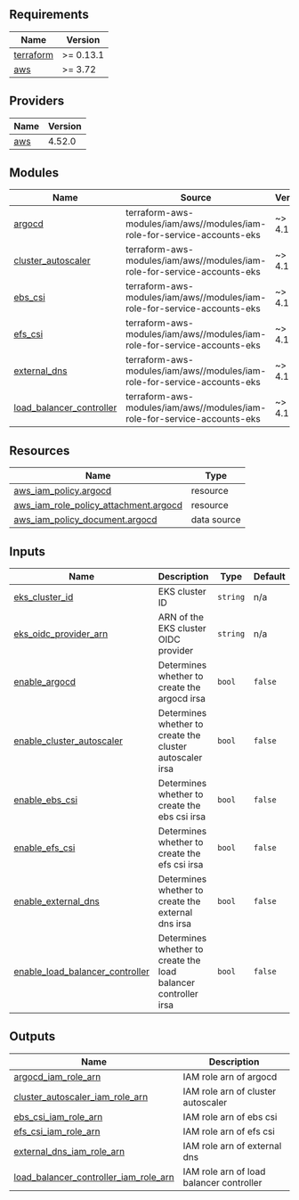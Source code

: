 ## Requirements

| Name | Version |
|------|---------|
| <a name="requirement_terraform"></a> [terraform](#requirement\_terraform) | >= 0.13.1 |
| <a name="requirement_aws"></a> [aws](#requirement\_aws) | >= 3.72 |

## Providers

| Name | Version |
|------|---------|
| <a name="provider_aws"></a> [aws](#provider\_aws) | 4.52.0 |

## Modules

| Name | Source | Version |
|------|--------|---------|
| <a name="module_argocd"></a> [argocd](#module\_argocd) | terraform-aws-modules/iam/aws//modules/iam-role-for-service-accounts-eks | ~> 4.18.0 |
| <a name="module_cluster_autoscaler"></a> [cluster\_autoscaler](#module\_cluster\_autoscaler) | terraform-aws-modules/iam/aws//modules/iam-role-for-service-accounts-eks | ~> 4.18.0 |
| <a name="module_ebs_csi"></a> [ebs\_csi](#module\_ebs\_csi) | terraform-aws-modules/iam/aws//modules/iam-role-for-service-accounts-eks | ~> 4.18.0 |
| <a name="module_efs_csi"></a> [efs\_csi](#module\_efs\_csi) | terraform-aws-modules/iam/aws//modules/iam-role-for-service-accounts-eks | ~> 4.18.0 |
| <a name="module_external_dns"></a> [external\_dns](#module\_external\_dns) | terraform-aws-modules/iam/aws//modules/iam-role-for-service-accounts-eks | ~> 4.18.0 |
| <a name="module_load_balancer_controller"></a> [load\_balancer\_controller](#module\_load\_balancer\_controller) | terraform-aws-modules/iam/aws//modules/iam-role-for-service-accounts-eks | ~> 4.18.0 |

## Resources

| Name | Type |
|------|------|
| [aws_iam_policy.argocd](https://registry.terraform.io/providers/hashicorp/aws/latest/docs/resources/iam_policy) | resource |
| [aws_iam_role_policy_attachment.argocd](https://registry.terraform.io/providers/hashicorp/aws/latest/docs/resources/iam_role_policy_attachment) | resource |
| [aws_iam_policy_document.argocd](https://registry.terraform.io/providers/hashicorp/aws/latest/docs/data-sources/iam_policy_document) | data source |

## Inputs

| Name | Description | Type | Default | Required |
|------|-------------|------|---------|:--------:|
| <a name="input_eks_cluster_id"></a> [eks\_cluster\_id](#input\_eks\_cluster\_id) | EKS cluster ID | `string` | n/a | yes |
| <a name="input_eks_oidc_provider_arn"></a> [eks\_oidc\_provider\_arn](#input\_eks\_oidc\_provider\_arn) | ARN of the EKS cluster OIDC provider | `string` | n/a | yes |
| <a name="input_enable_argocd"></a> [enable\_argocd](#input\_enable\_argocd) | Determines whether to create the argocd irsa | `bool` | `false` | no |
| <a name="input_enable_cluster_autoscaler"></a> [enable\_cluster\_autoscaler](#input\_enable\_cluster\_autoscaler) | Determines whether to create the cluster autoscaler irsa | `bool` | `false` | no |
| <a name="input_enable_ebs_csi"></a> [enable\_ebs\_csi](#input\_enable\_ebs\_csi) | Determines whether to create the ebs csi irsa | `bool` | `false` | no |
| <a name="input_enable_efs_csi"></a> [enable\_efs\_csi](#input\_enable\_efs\_csi) | Determines whether to create the efs csi irsa | `bool` | `false` | no |
| <a name="input_enable_external_dns"></a> [enable\_external\_dns](#input\_enable\_external\_dns) | Determines whether to create the external dns irsa | `bool` | `false` | no |
| <a name="input_enable_load_balancer_controller"></a> [enable\_load\_balancer\_controller](#input\_enable\_load\_balancer\_controller) | Determines whether to create the load balancer controller irsa | `bool` | `false` | no |

## Outputs

| Name | Description |
|------|-------------|
| <a name="output_argocd_iam_role_arn"></a> [argocd\_iam\_role\_arn](#output\_argocd\_iam\_role\_arn) | IAM role arn of argocd |
| <a name="output_cluster_autoscaler_iam_role_arn"></a> [cluster\_autoscaler\_iam\_role\_arn](#output\_cluster\_autoscaler\_iam\_role\_arn) | IAM role arn of cluster autoscaler |
| <a name="output_ebs_csi_iam_role_arn"></a> [ebs\_csi\_iam\_role\_arn](#output\_ebs\_csi\_iam\_role\_arn) | IAM role arn of ebs csi |
| <a name="output_efs_csi_iam_role_arn"></a> [efs\_csi\_iam\_role\_arn](#output\_efs\_csi\_iam\_role\_arn) | IAM role arn of efs csi |
| <a name="output_external_dns_iam_role_arn"></a> [external\_dns\_iam\_role\_arn](#output\_external\_dns\_iam\_role\_arn) | IAM role arn of external dns |
| <a name="output_load_balancer_controller_iam_role_arn"></a> [load\_balancer\_controller\_iam\_role\_arn](#output\_load\_balancer\_controller\_iam\_role\_arn) | IAM role arn of load balancer controller |
